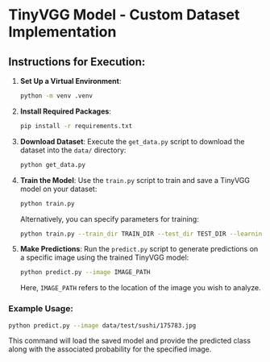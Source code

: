 # TinyVGG Model - Custom Dataset Implementation

## Instructions for Execution:
1. **Set Up a Virtual Environment**: 
   ```bash
   python -m venv .venv
   ```

2. **Install Required Packages**:
   ```bash
   pip install -r requirements.txt
   ```

3. **Download Dataset**: 
   Execute the `get_data.py` script to download the dataset into the `data/` directory:
   ```bash
   python get_data.py
   ```

4. **Train the Model**: 
   Use the `train.py` script to train and save a TinyVGG model on your dataset:
   ```bash
   python train.py
   ```
   Alternatively, you can specify parameters for training:
   ```bash
   python train.py --train_dir TRAIN_DIR --test_dir TEST_DIR --learning_rate LEARNING_RATE --batch_size BATCH_SIZE --num_epochs NUM_EPOCHS 
   ```

5. **Make Predictions**: 
   Run the `predict.py` script to generate predictions on a specific image using the trained TinyVGG model:
   ```bash
   python predict.py --image IMAGE_PATH
   ```
   Here, `IMAGE_PATH` refers to the location of the image you wish to analyze.

### Example Usage:
```bash
python predict.py --image data/test/sushi/175783.jpg
```

This command will load the saved model and provide the predicted class along with the associated probability for the specified image.